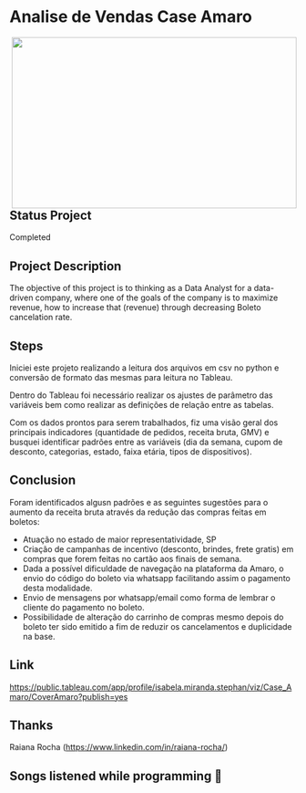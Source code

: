 # Analise de Vendas Case Amaro
 
<img align="right" src=https://hashtagcuritiba.com/wp-content/uploads/2018/09/Guide-Shop-AMARO-ParkShoppingBarigui-1.jpg height="300" width = "500" />

## Status Project

Completed

## Project Description

The objective of this project is to thinking as a Data Analyst for a data-driven company, where one of the goals of the company is to maximize revenue, how to increase that (revenue) through decreasing Boleto cancelation rate.

## Steps

Iniciei este projeto realizando a leitura dos arquivos em csv no python e conversão de formato das mesmas para leitura no Tableau. 

Dentro do Tableau foi necessário realizar os ajustes de parâmetro das variáveis bem como realizar as definições de relação entre as tabelas.

Com os dados prontos para serem trabalhados, fiz uma visão geral dos principais indicadores (quantidade de pedidos, receita bruta, GMV) e busquei identificar padrões entre as variáveis (dia da semana, cupom de desconto, categorias, estado, faixa etária, tipos de dispositivos).

## Conclusion

Foram identificados algusn padrões e as seguintes sugestões para o aumento da receita bruta através da redução das compras feitas em boletos:

- Atuação no estado de maior representatividade, SP
- Criação de campanhas de incentivo (desconto, brindes, frete gratis) em compras que forem feitas no cartão aos finais de semana.
- Dada a possível dificuldade de navegação na plataforma da Amaro, o envio do código do boleto via whatsapp facilitando assim o pagamento desta modalidade.
- Envio de mensagens por whatsapp/email como forma de lembrar o cliente do pagamento no boleto.
- Possibilidade de alteração do carrinho de compras mesmo depois do boleto ter sido emitido a fim de reduzir os cancelamentos e duplicidade na base.

## Link 

https://public.tableau.com/app/profile/isabela.miranda.stephan/viz/Case_Amaro/CoverAmaro?publish=yes

## Thanks

Raiana Rocha (https://www.linkedin.com/in/raiana-rocha/)

## Songs listened while programming 🎼 



